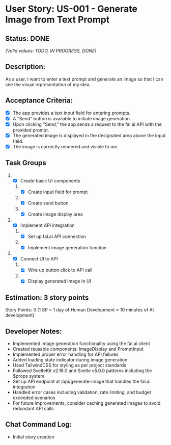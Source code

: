 # User Story: US-001 - Generate Image from Text Prompt

## Status: DONE  
*(Valid values: TODO, IN PROGRESS, DONE)*

## Description:

As a user, I want to enter a text prompt and generate an image so that I can see the visual representation of my idea.

## Acceptance Criteria:

- [x] The app provides a text input field for entering prompts.
- [x] A "Send" button is available to initiate image generation.
- [x] Upon clicking "Send," the app sends a request to the fal.ai API with the provided prompt.
- [x] The generated image is displayed in the designated area above the input field.
- [x] The image is correctly rendered and visible to me.

## Task Groups

1. - [x] Create basic UI components
   1. - [x] Create input field for prompt
   2. - [x] Create send button
   3. - [x] Create image display area
2. - [x] Implement API integration
   1. - [x] Set up fal.ai API connection
   2. - [x] Implement image generation function
3. - [x] Connect UI to API
   1. - [x] Wire up button click to API call
   2. - [x] Display generated image in UI

## Estimation: 3 story points

Story Points: 3 (1 SP = 1 day of Human Development = 10 minutes of AI development)

## Developer Notes:

- Implemented image generation functionality using the fal.ai client
- Created reusable components: ImageDisplay and PromptInput
- Implemented proper error handling for API failures
- Added loading state indicator during image generation
- Used TailwindCSS for styling as per project standards
- Followed SvelteKit v2.16.0 and Svelte v5.0.0 patterns including the $props system
- Set up API endpoint at /api/generate-image that handles the fal.ai integration
- Handled error cases including validation, rate limiting, and budget exceeded scenarios
- For future improvements, consider caching generated images to avoid redundant API calls

## Chat Command Log:

- Initial story creation 